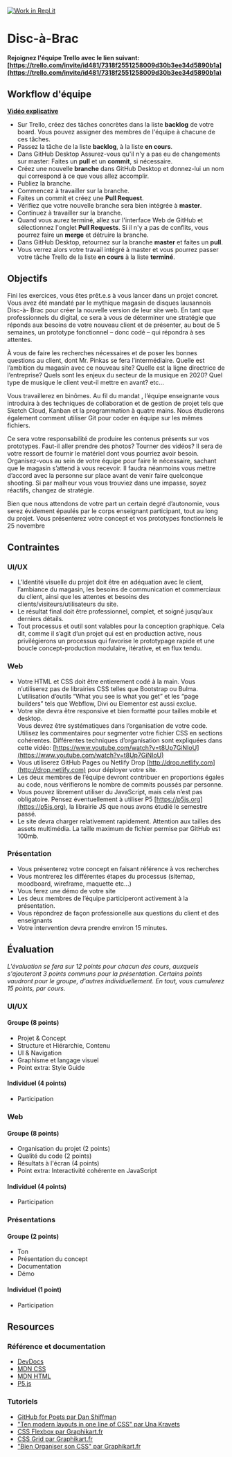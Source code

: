 [![Work in Repl.it](https://classroom.github.com/assets/work-in-replit-14baed9a392b3a25080506f3b7b6d57f295ec2978f6f33ec97e36a161684cbe9.svg)](https://classroom.github.com/online_ide?assignment_repo_id=316951&assignment_repo_type=GroupAssignmentRepo)
# Disc-à-Brac

**Rejoignez l'équipe Trello avec le lien suivant: [https://trello.com/invite/id481/7318f2551258009d30b3ee34d5890b1a](https://trello.com/invite/id481/7318f2551258009d30b3ee34d5890b1a)**


## Workflow d'équipe

**[Vidéo explicative](https://code-think.s3.us-west-2.amazonaws.com/Workflow.mp4)**

- Sur Trello, créez des tâches concrètes dans la liste **backlog** de votre board. Vous pouvez assigner des membres de l'équipe à chacune de ces tâches. 
- Passez la tâche de la liste **backlog**, à la liste **en cours**.
- Dans GitHub Desktop Assurez-vous qu'il n'y a pas eu de changements sur master: Faites un **pull** et un **commit**, si nécessaire.  
- Créez une nouvelle **branche** dans GitHub Desktop et donnez-lui un nom qui correspond à ce que vous allez accomplir.
- Publiez la branche.
- Commencez à travailler sur la branche.
- Faites un commit et créez une **Pull Request**.
- Vérifiez que votre nouvelle branche sera bien intégrée à **master**.
- Continuez à travailler sur la branche.
- Quand vous aurez terminé, allez sur l'interface Web de GitHub et sélectionnez l'onglet **Pull Requests**. Si il n'y a pas de conflits, vous pourrez faire un **merge** et détruire la branche.
- Dans GitHub Desktop, retournez sur la branche **master** et faites un **pull**.
- Vous verrez alors votre travail intégré à master et vous pourrez passer votre tâche Trello de la liste **en cours** à la liste **terminé**.

## Objectifs
Fini les exercices, vous êtes prêt.e.s à vous lancer dans un projet concret.
Vous avez été mandaté par le mythique magasin de disques lausannois Disc-à-
Brac pour créer la nouvelle version de leur site web. En tant que professionnels
du digital, ce sera à vous de déterminer une stratégie que réponds aux besoins
de votre nouveau client et de présenter, au bout de 5 semaines, un prototype
fonctionnel – donc codé – qui répondra à ses attentes.

À vous de faire les recherches nécessaires et de poser les bonnes questions au
client, dont Mr. Pinkas se fera l’intermédiaire. Quelle est l’ambition du magasin
avec ce nouveau site? Quelle est la ligne directrice de l’entreprise? Quels sont
les enjeux du secteur de la musique en 2020? Quel type de musique le client
veut-il mettre en avant? etc...

Vous travaillerez en binômes. Au fil du mandat , l’équipe enseignante vous introduira
à des techniques de collaboration et de gestion de projet tels que Sketch
Cloud, Kanban et la programmation à quatre mains. Nous étudierons également
comment utiliser Git pour coder en équipe sur les mêmes fichiers.

Ce sera votre responsabilité de produire les contenus présents sur vos prototypes.
Faut-il aller prendre des photos? Tourner des vidéos? Il sera de votre
ressort de fournir le matériel dont vous pourriez avoir besoin. Organisez-vous au
sein de votre équipe pour faire le nécessaire, sachant que le magasin s’attend
à vous recevoir. Il faudra néanmoins vous mettre d’accord avec la personne sur
place avant de venir faire quelconque shooting. Si par malheur vous vous trouviez
dans une impasse, soyez réactifs, changez de stratégie.

Bien que nous attendons de votre part un certain degré d’autonomie, vous serez
évidement épaulés par le corps enseignant participant, tout au long du projet.
Vous présenterez votre concept et vos prototypes fonctionnels le 25 novembre

## Contraintes 

### UI/UX
 - L’Identité visuelle du projet doit être en adéquation avec le client, l’ambiance du magasin, les besoins de communication et commerciaux du client, ainsi que les attentes et besoins des clients/visiteurs/utilisateurs du site.  
 - Le résultat final doit être professionnel, complet, et soigné jusqu’aux derniers détails.  
 - Tout processus et outil sont valables pour la conception graphique. Cela dit, comme il s’agit d’un projet qui est en production active, nous privilégierons un processus qui favorise le prototypage rapide et une boucle concept-production modulaire, itérative, et en flux tendu. 
 
### Web 
 - Votre HTML et CSS doit être entierement codé à la main. Vous n’utiliserez pas de librairies CSS telles que Bootstrap ou Bulma. L’utilisation d’outils “What you see is what you get” et les “page builders” tels que Webflow, Divi ou Elementor est aussi exclue.  
 - Votre site devra être responsive et bien formatté pour tailles mobile et desktop.  
 Vous devrez être systématiques dans l’organisation de votre code. Utilisez les commentaires pour segmenter votre fichier CSS en sections cohérentes. Différentes techniques d’organisation sont expliquées dans cette vidéo: [https://www.youtube.com/watch?v=t8Up7GiNIoU](https://www.youtube.com/watch?v=t8Up7GiNIoU)
 - Vous utiliserez GitHub Pages ou Netlify Drop [http://drop.netlify.com](http://drop.netlify.com) pour déployer votre site. 
 - Les deux membres de l’équipe devront contribuer en proportions égales au code, nous vérifierons le nombre de commits poussés par personne.  
 - Vous pouvez librement utiliser du JavaScript, mais cela n’est pas obligatoire. Pensez éventuellement à utiliser P5 [https://p5js.org](https://p5js.org), la librairie JS que nous avons étudié le semestre passé.  
 - Le site devra charger relativement rapidement. Attention aux tailles des assets multimédia. La taille maximum de fichier permise par GitHub est 100mb.
 
### Présentation 
 - Vous présenterez votre concept en faisant référence à vos recherches 
 - Vous montrerez les différentes étapes du processus (sitemap, moodboard, wireframe, maquette etc...) 
 - Vous ferez une démo de votre site 
 - Les deux membres de l’équipe participeront activement à la présentation.  
 - Vous répondrez de façon professionelle aux questions du client et des enseignants 
 - Votre intervention devra prendre environ 15 minutes. 

## Évaluation

*L'évaluation se fera sur 12 points pour chacun des cours, auxquels s'ajouteront 3 points communs pour la présentation. Certains points vaudront pour le groupe, d'autres individuellement. En tout, vous cumulerez 15 points, par cours.*

### UI/UX
#### Groupe (8 points)
- Projet & Concept  
- Structure et Hiérarchie, Contenu 
- UI & Navigation 
- Graphisme et langage visuel 
- Point extra: Style Guide
  
#### Individuel (4 points)
 - Participation

### Web
#### Groupe (8 points)
- Organisation du projet (2 points) 
- Qualité du code (2 points) 
- Résultats à l'écran (4 points) 
- Point extra: Interactivité cohérente en JavaScript
#### Individuel (4 points)
- Participation

### Présentations
#### Groupe  (2 points)
- Ton
- Présentation du concept
- Documentation
- Démo
#### Individuel (1 point)
- Participation

## Resources

### Référence et documentation 
- [DevDocs](https://devdocs.io)
- [MDN CSS](https://developer.mozilla.org/fr/docs/Web/CSS/Reference)
- [MDN HTML](https://developer.mozilla.org/fr/docs/Web/HTML)
- [P5.js](https://p5js.org/reference/)
 
### Tutoriels 
- [GitHub for Poets par Dan Shiffman](https://www.youtube.com/playlist?list=PLRqwX-V7Uu6ZF9C0YMKuns9sLDzK6zoiV)
- ["Ten modern layouts in one line of CSS" par Una Kravets](https://web.dev/one-line-layouts/) 
- [CSS Flexbox par Graphikart.fr](https://www.youtube.com/watch?v=9gZugKEczJ0)
- [CSS Grid par Graphikart.fr](https://www.youtube.com/watch?v=2H602-zG62w&t=373s)
- ["Bien Organiser son CSS" par Graphikart.fr](https://www.youtube.com/watch?v=t8Up7GiNIoU&t=932s)